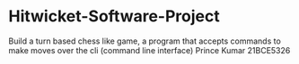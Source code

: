# Hitwicket-Software-Project
Build a turn based chess like game, a program that accepts commands to make moves over the cli (command line interface) Prince Kumar 21BCE5326
